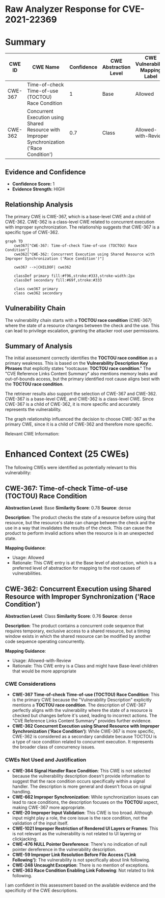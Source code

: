 # Raw Analyzer Response for CVE-2021-22369

# Summary
| CWE ID | CWE Name | Confidence | CWE Abstraction Level | CWE Vulnerability Mapping Label | CWE-Vulnerability Mapping Notes |
|---|---|---|---|---|---|
| CWE-367 | Time-of-check Time-of-use (TOCTOU) Race Condition | 1 | Base | Allowed | Primary CWE |
| CWE-362 | Concurrent Execution using Shared Resource with Improper Synchronization ('Race Condition') | 0.7 | Class | Allowed-with-Review | Secondary Candidate |

## Evidence and Confidence

*   **Confidence Score:** 1
*   **Evidence Strength:** HIGH

## Relationship Analysis
The primary CWE is CWE-367, which is a base-level CWE and a child of CWE-362. CWE-362 is a class-level CWE related to concurrent execution with improper synchronization. The relationship suggests that CWE-367 is a specific type of CWE-362.

```mermaid
graph TD
    cwe367["CWE-367: Time-of-check Time-of-use (TOCTOU) Race Condition"]
    cwe362["CWE-362: Concurrent Execution using Shared Resource with Improper Synchronization ('Race Condition')"]
    
    cwe367 -->|CHILDOF| cwe362
    
    classDef primary fill:#f96,stroke:#333,stroke-width:2px
    classDef secondary fill:#69f,stroke:#333
    
    class cwe367 primary
    class cwe362 secondary
```

## Vulnerability Chain
The vulnerability chain starts with a **TOCTOU race condition** (CWE-367) where the state of a resource changes between the check and the use. This can lead to privilege escalation, granting the attacker root user permissions.

## Summary of Analysis
The initial assessment correctly identifies the **TOCTOU race condition** as a primary weakness. This is based on the **Vulnerability Description Key Phrases** that explicitly states "rootcause: **TOCTOU race condition**." The "CVE Reference Links Content Summary" also mentions memory leaks and out-of-bounds access, but the primary identified root cause aligns best with the **TOCTOU race condition**.

The retriever results also support the selection of CWE-367 and CWE-362. CWE-367 is a base-level CWE, and CWE-362 is a class-level CWE. Since CWE-367 is a child of CWE-362, it is more specific and accurately represents the vulnerability.

The graph relationship influenced the decision to choose CWE-367 as the primary CWE, since it is a child of CWE-362 and therefore more specific.

Relevant CWE Information:

# Enhanced Context (25 CWEs)
The following CWEs were identified as potentially relevant to this vulnerability:

## CWE-367: Time-of-check Time-of-use (TOCTOU) Race Condition
**Abstraction Level**: Base
**Similarity Score**: 0.78
**Source**: dense

**Description**:
The product checks the state of a resource before using that resource, but the resource's state can change between the check and the use in a way that invalidates the results of the check. This can cause the product to perform invalid actions when the resource is in an unexpected state.

**Mapping Guidance**:
- Usage: Allowed
- Rationale: This CWE entry is at the Base level of abstraction, which is a preferred level of abstraction for mapping to the root causes of vulnerabilities.

## CWE-362: Concurrent Execution using Shared Resource with Improper Synchronization ('Race Condition')
**Abstraction Level**: Class
**Similarity Score**: 0.76
**Source**: dense

**Description**:
The product contains a concurrent code sequence that requires temporary, exclusive access to a shared resource, but a timing window exists in which the shared resource can be modified by another code sequence operating concurrently.

**Mapping Guidance**:
- Usage: Allowed-with-Review
- Rationale: This CWE entry is a Class and might have Base-level children that would be more appropriate

### CWE Considerations

*   **CWE-367 Time-of-check Time-of-use (TOCTOU) Race Condition**: This is the primary CWE because the "Vulnerability Description" explicitly mentions a **TOCTOU race condition**. The description of CWE-367 perfectly aligns with the vulnerability where the state of a resource is checked but changes before it's used, leading to incorrect actions. The "CVE Reference Links Content Summary" provides further evidence.
*   **CWE-362 Concurrent Execution using Shared Resource with Improper Synchronization ('Race Condition')**: While CWE-367 is more specific, CWE-362 is considered as a secondary candidate because TOCTOU is a type of race condition related to concurrent execution. It represents the broader class of concurrency issues.

### CWEs Not Used and Justification

*   **CWE-364 Signal Handler Race Condition**: This CWE is not selected because the vulnerability description doesn't provide information to suggest that the race condition occurs specifically within a signal handler. The description is more general and doesn't focus on signal handling.
*   **CWE-662 Improper Synchronization**: While synchronization issues can lead to race conditions, the description focuses on the **TOCTOU** aspect, making CWE-367 more appropriate.
*   **CWE-20 Improper Input Validation**: This CWE is too broad. Although input might play a role, the core issue is the race condition, not the validation of the input itself.
*   **CWE-1021 Improper Restriction of Rendered UI Layers or Frames**: This is not relevant as the vulnerability is not related to UI layering or clickjacking.
*   **CWE-476 NULL Pointer Dereference**: There's no indication of null pointer dereference in the vulnerability description.
*   **CWE-59 Improper Link Resolution Before File Access ('Link Following')**: The vulnerability is not specifically about link following.
*   **CWE-248 Uncaught Exception**: There is no mention of exceptions.
*   **CWE-363 Race Condition Enabling Link Following**: Not related to link following.

I am confident in this assessment based on the available evidence and the specificity of the CWE descriptions.